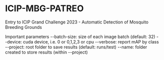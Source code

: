 # ICIP-MBG-PATREO
Entry to ICIP Grand Challenge 2023 - Automatic Detection of Mosquito Breeding Grounds

Important parameters
--batch-size: size of each image batch (default: 32)
--device: cuda device, i.e. 0 or 0,1,2,3 or cpu
--verbose: report mAP by class
--project: root folder to save results (default: runs/test)
--name: folder created to store results (within --project)

